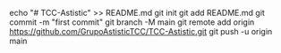 echo "# TCC-Astistic" >> README.md
git init
git add README.md
git commit -m "first commit"
git branch -M main
git remote add origin https://github.com/GrupoAstisticTCC/TCC-Astistic.git
git push -u origin main